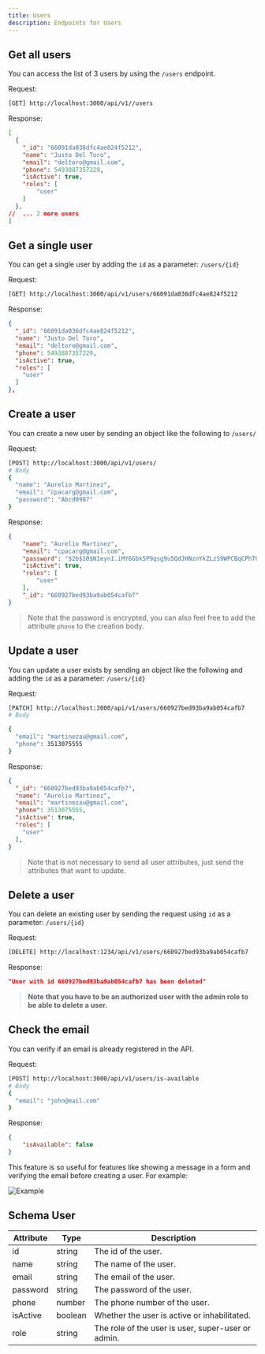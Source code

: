 ```yaml
---
title: Users
description: Endpoints for Users
---
```


## Get all users

You can access the list of 3 users by using the `/users` endpoint.

Request:

```sh
[GET] http://localhost:3000/api/v1//users
```

Response:

```json
[
  {
	"_id": "66091da036dfc4ae824f5212",
	"name": "Justo Del Toro",
	"email": "deltoro@gmail.com",
	"phone": 5493887357229,
	"isActive": true,
	"roles": [
		"user"
	]
  },
//  ... 2 more users 
]
```

## Get a single user

You can get a single user by adding the `id` as a parameter: `/users/{id}`

Request:

```sh
[GET] http://localhost:3000/api/v1/users/66091da036dfc4ae824f5212
```

Response:

```json
{
  "_id": "66091da036dfc4ae824f5212",
  "name": "Justo Del Toro",
  "email": "deltoro@gmail.com",
  "phone": 5493887357229,
  "isActive": true,
  "roles": [
  	"user"
  ]
},
```

## Create a user

You can create a new user by sending an object like the following to `/users/`

Request:

```sh
[POST] http://localhost:3000/api/v1/users/
# Body
{
  "name": "Aurelio Martinez",
  "email": "cpacarg@gmail.com",
  "password": "Abcd0987"
}
```

Response:

```json
{
	"name": "Aurelio Martinez",
	"email": "cpacarg@gmail.com",
	"password": "$2b$10$N1eyn1.iMY6Gbk5P9qsg9u5QdJHNznYkZLzS9WPCBqCPhT0BfTTe6",
	"isActive": true,
	"roles": [
		"user"
	],
	"_id": "660927bed93ba9ab054cafb7"
}
```

> Note that the password is encrypted, you can also feel free to add the attribute `phone` to the creation body.

## Update a user

You can update a user exists by sending an object like the following and adding the `id` as a parameter: `/users/{id}`

Request:

```sh
[PATCH] http://localhost:3000/api/v1/users/660927bed93ba9ab054cafb7
# Body

{
  "email": "martinezau@gmail.com",
  "phone": 3513075555
}
```

Response:

```json
{
  "_id": "660927bed93ba9ab054cafb7",
  "name": "Aurelio Martinez",
  "email": "martinezau@gmail.com",
  "phone": 3513075555,
  "isActive": true,
  "roles": [
  	"user"
  ],
}
```

> Note that is not necessary to send all user attributes, just send the attributes that want to update.

## Delete a user

You can delete an existing user by sending the request using `id` as a parameter: `/users/{id}`

Request:

```sh
[DELETE] http://localhost:1234/api/v1/users/660927bed93ba9ab054cafb7
```
Response:

```json
"User with id 660927bed93ba9ab054cafb7 has been deleted"
```

> **Note that you have to be an authorized user with the admin role to be able to delete a user.**

## Check the email

You can verify if an email is already registered in the API.

Request:

```sh
[POST] http://localhost:3000/api/v1/users/is-available
# Body
{
  "email": "john@mail.com"
}
```

Response:

```json
{
	"isAvailable": false
}
```

This feature is so useful for features like showing a message in a form and verifying the email before creating a user. For example:

![Example](https://i.imgur.com/Igy8mhu.png)

## Schema User

| Attribute  | Type | Description |
| --- | --- | --- |
| id | string | The id of the user. |
| name | string | The name of the user. |
| email | string | The email of the user. |
| password | string | The password of the user. |
| phone | number | The phone number of the user. |
| isActive | boolean | Whether the user is active or inhabilitated. |
| role | string | The role of the user is user, super-user or admin. |
